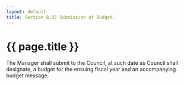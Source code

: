```yaml
---
layout: default 
title: Section 8.03 Submission of Budget.
---
```


{{ page.title }}
================

The Manager shall submit to the Council, at such date as Council shall
designate, a budget for the ensuing fiscal year and an accompanying
budget message.
